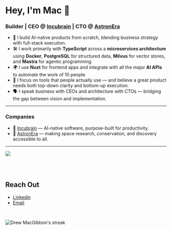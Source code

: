 <h1>Hey, I'm Mac 👋</h1>

### Builder | CEO @ [Incubrain](https://github.com/incubrain) | CTO @ [AstronEra](https://astronera.org)

- 🧠 I build AI-native products from scratch, blending business strategy with full-stack execution.
- 🛠️ I work primarily with **TypeScript** across a **microservices architecture** using **Docker**, **PostgreSQL** for structured data, **Milvus** for vector stores, and **Mastra** for agentic programming.
- 🌍 I use **Nuxt** for frontend apps and integrate with all the major **AI APIs** to automate the work of 10 people.
- 🧩 I focus on tools that people actually use — and believe a great product needs both top-down clarity and bottom-up execution.
- 🗣️ I speak business with CEOs and architecture with CTOs — bridging the gap between vision and implementation.

---

### Companies

- 🚀 [Incubrain](https://incubrain.org) — AI-native software, purpose-built for productivity.
- 🌌 [AstronEra](https://astronera.org) — making space research, conservation, and discovery accessible to all.

---

<div align="left">
  <img src="https://skillicons.dev/icons?i=ts,vue,nuxtjs,tailwind,postgres,docker,github,html,css,vite,redis&perline=7" /><br/><br/>
</div>


&nbsp;&nbsp;

## Reach Out

- [Linkedin](https://www.linkedin.com/in/drew-macgibbon/)
- [Email](mac@incubrain.org)

&nbsp;&nbsp;
<div align="left">
  <p>
        <img title="🔥 Get streak stats for your profile at git.io/streak-stats" alt="Drew MacGibbon's streak" src="https://streak-stats.demolab.com/?user=Drew-Macgibbon" />
  </p>
</div>

